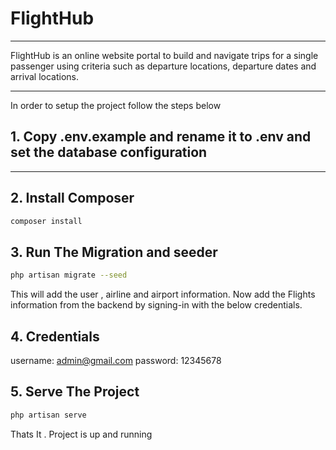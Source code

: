 # FlightHub

***
FlightHub is an online website portal to build and navigate trips for a single passenger using criteria such as
departure locations, departure dates and arrival locations.
***
In order to setup the project follow the steps below

## 1. Copy .env.example and rename it to .env and set the database configuration
***
## 2. Install Composer

```bash
composer install
```
## 3. Run The Migration and seeder

```bash
php artisan migrate --seed
```
This will add the user , airline and airport information. Now add the Flights information from the backend by signing-in with the below credentials.

## 4. Credentials

username: admin@gmail.com
password: 12345678

## 5. Serve The Project

```bash
php artisan serve
```

Thats It . Project is up and running
